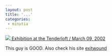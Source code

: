 ```yaml
---
layout: post
title: '...'
categories:
 - minutia
---
```


<a href="http://exhibits.positive-negative.com/200203-tenderloft/"><img src="http://exhibits.positive-negative.com/200203-tenderloft/19-speck.jpg" border="0">
Exhibition at the Tenderloft / March 09, 2002</a>

This guy is GOOD. Also check his site <a href="http://www.exitwound.com/xw/">exitwound</a>

